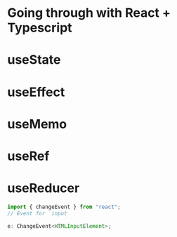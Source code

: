 # Going through with React + Typescript

# useState

# useEffect

# useMemo

# useRef

# useReducer

```ts
import { changeEvent } from "react";
// Event for  input

e: ChangeEvent<HTMLInputElement>;
```
